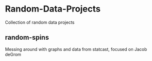 # Random-Data-Projects
Collection of random data projects

## random-spins
Messing around with graphs and data from statcast, focused on Jacob deGrom
